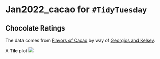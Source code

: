 # Jan2022_cacao for `#TidyTuesday`

## Chocolate Ratings 
The data comes from [Flavors of Cacao](http://flavorsofcacao.com/chocolate_database.html) by way of [Georgios and Kelsey](https://github.com/rfordatascience/tidytuesday/issues/408).

A **Tile** plot 
![](coffee.png)
